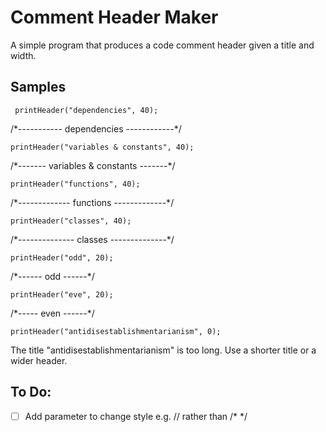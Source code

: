 # Comment Header Maker
A simple program that produces a code comment header given a title and width.

## Samples
```
 printHeader("dependencies", 40);
```
/\*----------- dependencies ------------\*/

```
printHeader("variables & constants", 40);
```
/\*------- variables & constants -------\*/

```
printHeader("functions", 40);
```
/\*------------- functions -------------\*/

```
printHeader("classes", 40);
```
/\*-------------- classes --------------\*/

```
printHeader("odd", 20);
```
/\*------ odd ------\*/

```
printHeader("eve", 20);
```
/\*----- even ------\*/

```
printHeader("antidisestablishmentarianism", 0);
```
The title "antidisestablishmentarianism" is too long. Use a shorter title or a wider header.

## To Do:
- [ ] Add parameter to change style e.g. // rather than /* */
